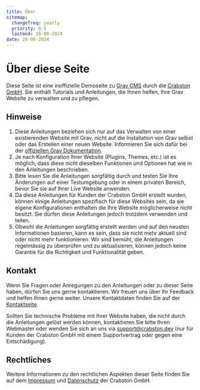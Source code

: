```yaml
---
title: Über
sitemap:
  changefreq: yearly
  priority: 0.5
  lastmod: 26-08-2024
date: 26-08-2024
---
```


# Über diese Seite

Diese Seite ist eine inoffizielle Demoseite zu [Grav CMS](https://getgrav.org) durch die [Crabston GmbH](https://crabston.ch). Sie enthält Tutorials und Anleitungen, die Ihnen helfen, Ihre Grav Website zu verwalten und zu pflegen.

## Hinweise

1. Diese Anleitungen beziehen sich nur auf das Verwalten von einer existierenden Website mit Grav, nicht auf die Installation von Grav selbst oder das Erstellen einer neuen Website. Informieren Sie sich dafür bei der [offiziellen Grav Dokumentation](https://learn.getgrav.org).
2. Je nach Konfiguration Ihrer Website (Plugins, Themes, etc.) ist es möglich, dass diese nicht dieselben Funktionen und Optionen hat wie in den Anleitungen beschrieben.
3. Bitte lesen Sie die Anleitungen sorgfältig durch und testen Sie Ihre Änderungen auf einer Testumgebung oder in einem privaten Bereich, bevor Sie sie auf Ihrer Live Website anwenden. 
4. Da diese Anleitungen für Kunden der Crabston GmbH erstellt wurden, können einige Anleitungen spezifisch für diese Websites sein, da sie eigene Konfigurationen enthalten die Ihre Website möglicherweise nicht besitzt. Sie dürfen diese Anleitungen jedoch trotzdem verwenden und teilen.
5. Obwohl die Anleitungen sorgfältig erstellt werden und auf den neusten Informationen basieren, kann es sein, dass sie nicht mehr aktuell sind oder nicht mehr funktionieren. Wir sind bemüht, die Anleitungen regelmässig zu überprüfen und zu aktualisieren, können jedoch keine Garantie für die Richtigkeit und Funktionalität geben.

## Kontakt

Wenn Sie Fragen oder Anregungen zu den Anleitungen oder zu dieser Seite haben, dürfen Sie uns gerne kontaktieren. Wir freuen uns über Ihr Feedback und helfen Ihnen gerne weiter. Unsere Kontaktdaten finden Sie auf der [Kontaktseite](https://crabston.ch/über/kontakt).

Sollten Sie technische Probleme mit Ihrer Website haben, die nicht durch die Anleitungen gelöst werden können, kontaktieren Sie bitte Ihren Webmaster oder wenden Sie sich an uns via [support@crabston.dev](mailto:support@crabston.dev) (nur für Kunden der Crabston GmbH mit einem Supportvertrag oder gegen eine Entschädigung).

## Rechtliches

Weitere Informationen zu den rechtlichen Aspekten dieser Seite finden Sie auf dem [Impressum](https://crabston.ch/über/impressum) und [Datenschutz](https://crabston.ch/über/datenschutz) der Crabston GmbH.
